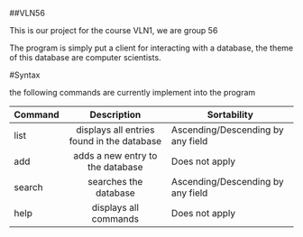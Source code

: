 ##VLN56

This is our project for the course VLN1, we are group 56

The program is simply put a client for interacting with a database, the theme of this database are computer scientists.

#Syntax

the following commands are currently implement into the program

| Command       | Description                                | Sortability                       |
| ------------- |:------------------------------------------:|-----------------------------------|
| list          | displays all entries found in the database | Ascending/Descending by any field |
| add           | adds a new entry to the database           | Does not apply                    |
| search        | searches the database                      | Ascending/Descending by any field |
| help          | displays all commands                      | Does not apply                    |

